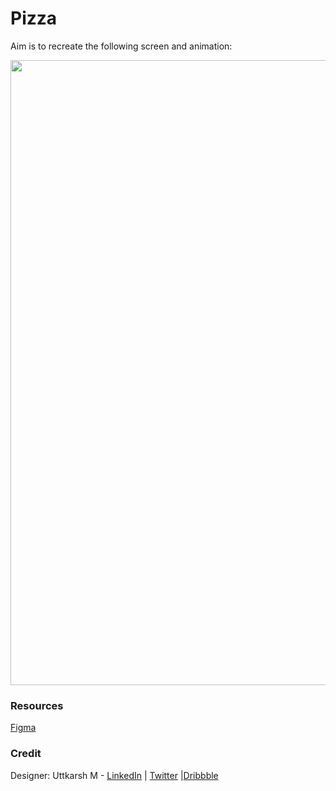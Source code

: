 # Pizza

Aim is to recreate the following screen and animation:

<img src=".git_assets/pizza.gif" width="1000">

### Resources

[Figma](https://www.figma.com/file/ZzCWhNQ0rtHkKt4WOpjxw3/Pizza.-Copy?node-id=0%3A1)

### Credit

Designer: Uttkarsh M - [LinkedIn](https://www.linkedin.com/in/uttk/) | [Twitter](https://twitter.com/Uttkarsh2108) |[Dribbble](https://dribbble.com/strange_rock)

